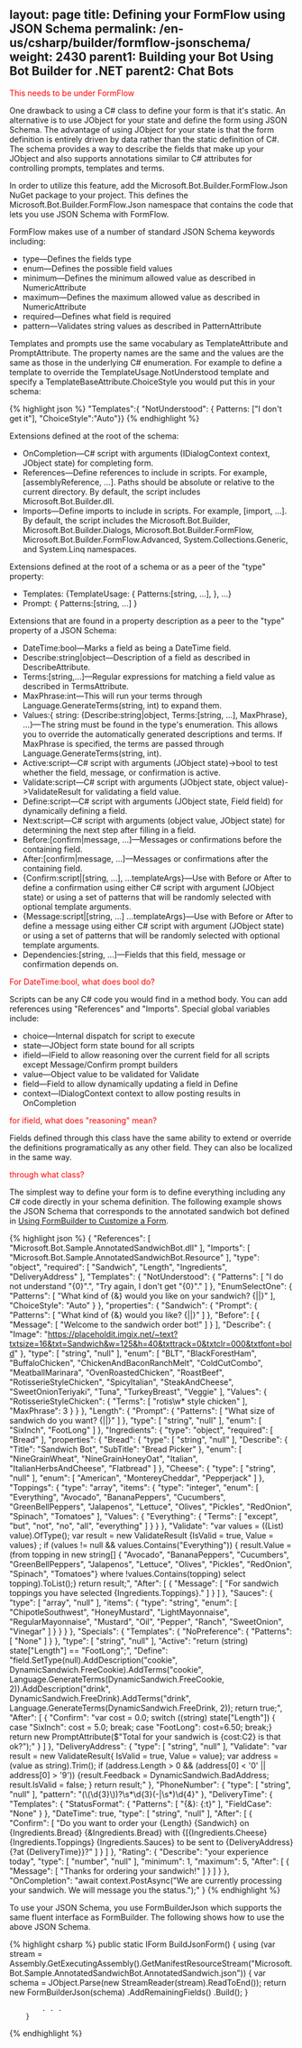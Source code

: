 layout: page
title: Defining your FormFlow using JSON Schema
permalink: /en-us/csharp/builder/formflow-jsonschema/
weight: 2430
parent1: Building your Bot Using Bot Builder for .NET
parent2: Chat Bots
---

<span style="color:red">This needs to be under FormFlow</span>

One drawback to using a C# class to define your form is that it's static. An alternative is to use JObject for your state and define the form using JSON Schema. The advantage of using JObject for your state is that the form definition is entirely driven by data rather than the static definition of C#. The schema provides a way to describe the fields that make up your JObject and also supports annotations similar to C# attributes for controlling prompts, templates and terms.

In order to utilize this feature, add the Microsoft.Bot.Builder.FormFlow.Json NuGet package to your project. This defines the Microsoft.Bot.Builder.FormFlow.Json namespace that contains the code that lets you use JSON Schema with FormFlow.

FormFlow makes use of a number of standard JSON Schema keywords including:

- type&mdash;Defines the fields type
- enum&mdash;Defines the possible field values
- minimum&mdash;Defines the minimum allowed value as described in NumericAttribute
- maximum&mdash;Defines the maximum allowed value as described in NumericAttribute
- required&mdash;Defines what field is required
- pattern&mdash;Validates string values as described in PatternAttribute


Templates and prompts use the same vocabulary as TemplateAttribute and PromptAttribute. The property names are the same and the values are the same as those in the underlying C# enumeration. For example to define a template to override the TemplateUsage.NotUnderstood template and specify a TemplateBaseAttribute.ChoiceStyle you would put this in your schema: 

{% highlight json %}
"Templates":{ "NotUnderstood": { Patterns: ["I don't get it"], "ChoiceStyle":"Auto"}}
{% endhighlight %}


Extensions defined at the root of the schema:

- OnCompletion&mdash;C# script with arguments (IDialogContext context, JObject state) for completing form.
- References&mdash;Define references to include in scripts. For example, [assemblyReference, ...]. Paths should be absolute or relative to the current directory. By default, the script includes Microsoft.Bot.Builder.dll.
- Imports&mdash;Define imports to include in scripts. For example, [import, ...]. By default, the script includes the Microsoft.Bot.Builder, Microsoft.Bot.Builder.Dialogs, Microsoft.Bot.Builder.FormFlow, Microsoft.Bot.Builder.FormFlow.Advanced, System.Collections.Generic, and System.Linq namespaces.

Extensions defined at the root of a schema or as a peer of the "type" property:

- Templates: {TemplateUsage: { Patterns:[string, ...], <args> }, ...}
- Prompt: { Patterns:[string, ...] <args>}

Extensions that are found in a property description as a peer to the "type" property of a JSON Schema:

- DateTime:bool&mdash;Marks a field as being a DateTime field.
- Describe:string|object&mdash;Description of a field as described in DescribeAttribute.
- Terms:[string,...]&mdash;Regular expressions for matching a field value as described in TermsAttribute.
- MaxPhrase:int&mdash;This will run your terms through Language.GenerateTerms(string, int) to expand them.
- Values:{ string: {Describe:string|object, Terms:[string, ...], MaxPhrase}, ...}&mdash;The string must be found in the type's enumeration. This allows you to override the automatically generated descriptions and terms. If MaxPhrase is specified, the terms are passed through Language.GenerateTerms(string, int).
- Active:script&mdash;C# script with arguments (JObject state)->bool to test whether the field, message, or confirmation is active.
- Validate:script&mdash;C# script with arguments (JObject state, object value)->ValidateResult for validating a field value.
- Define:script&mdash;C# script with arguments (JObject state, Field<JObject> field) for dynamically defining a field.
- Next:script&mdash;C# script with arguments (object value, JObject state) for determining the next step after filling in a field.
- Before:[confirm|message, ...]&mdash;Messages or confirmations before the containing field.
- After:[confirm|message, ...]&mdash;Messages or confirmations after the containing field.
- {Confirm:script|[string, ...], ...templateArgs}&mdash;Use with Before or After to define a confirmation using either C# script with argument (JObject state) or using a set of patterns that will be randomly selected with optional template arguments.
- {Message:script|[string, ...] ...templateArgs}&mdash;Use with Before or After to define a message using either C# script with argument (JObject state) or using a set of patterns that will be randomly selected with optional template arguments.
- Dependencies:[string, ...]&mdash;Fields that this field, message or confirmation depends on.

<span style="color:red">For DateTime:bool, what does bool do?</span>

Scripts can be any C# code you would find in a method body. You can add references using "References" and "Imports". Special global variables include:

- choice&mdash;Internal dispatch for script to execute
- state&mdash;JObject form state bound for all scripts
- ifield&mdash;IField<JObject> to allow reasoning over the current field for all scripts except Message/Confirm prompt builders
- value&mdash;Object value to be validated for Validate
- field&mdash;Field<JObject> to allow dynamically updating a field in Define
- context&mdash;IDialogContext context to allow posting results in OnCompletion

<span style="color:red">for ifield, what does "reasoning" mean?</span>


Fields defined through this class have the same ability to extend or override the definitions programatically as any other field. They can also be localized in the same way.

<span style="color:red">through what class?</span>

The simplest way to define your form is to define everything including any C# code directly in your schema definition. The following example shows the JSON Schema that corresponds to the annotated sandwich bot defined in [Using FormBuilder to Customize a Form](/en-us/csharp/builder/formflow-formbuilder/).

{% highlight json %}
{
  "References": [ "Microsoft.Bot.Sample.AnnotatedSandwichBot.dll" ],
  "Imports": [ "Microsoft.Bot.Sample.AnnotatedSandwichBot.Resource" ],
  "type": "object",
  "required": [
    "Sandwich",
    "Length",
    "Ingredients",
    "DeliveryAddress"
  ],
  "Templates": {
    "NotUnderstood": {
      "Patterns": [ "I do not understand \"{0}\".", "Try again, I don't get \"{0}\"." ]
    },
    "EnumSelectOne": {
      "Patterns": [ "What kind of {&} would you like on your sandwich? {||}" ],
      "ChoiceStyle": "Auto"
    }
  },
  "properties": {
    "Sandwich": {
      "Prompt": { "Patterns": [ "What kind of {&} would you like? {||}" ] },
      "Before": [ { "Message": [ "Welcome to the sandwich order bot!" ] } ],
      "Describe": { "Image": "https://placeholdit.imgix.net/~text?txtsize=16&txt=Sandwich&w=125&h=40&txttrack=0&txtclr=000&txtfont=bold" },
      "type": [
        "string",
        "null"
      ],
      "enum": [
        "BLT",
        "BlackForestHam",
        "BuffaloChicken",
        "ChickenAndBaconRanchMelt",
        "ColdCutCombo",
        "MeatballMarinara",
        "OvenRoastedChicken",
        "RoastBeef",
        "RotisserieStyleChicken",
        "SpicyItalian",
        "SteakAndCheese",
        "SweetOnionTeriyaki",
        "Tuna",
        "TurkeyBreast",
        "Veggie"
      ],
      "Values": {
        "RotisserieStyleChicken": {
          "Terms": [ "rotis\\w* style chicken" ],
          "MaxPhrase": 3
        }
      }
    },
    "Length": {
      "Prompt": {
        "Patterns": [ "What size of sandwich do you want? {||}" ]
      },
      "type": [
        "string",
        "null"
      ],
      "enum": [
        "SixInch",
        "FootLong"
      ]
    },
    "Ingredients": {
      "type": "object",
      "required": [ "Bread" ],
      "properties": {
        "Bread": {
          "type": [
            "string",
            "null"
          ],
          "Describe": {
            "Title": "Sandwich Bot",
            "SubTitle": "Bread Picker"
          },
          "enum": [
            "NineGrainWheat",
            "NineGrainHoneyOat",
            "Italian",
            "ItalianHerbsAndCheese",
            "Flatbread"
          ]
        },
        "Cheese": {
          "type": [
            "string",
            "null"
          ],
          "enum": [
            "American",
            "MontereyCheddar",
            "Pepperjack"
          ]
        },
        "Toppings": {
          "type": "array",
          "items": {
            "type": "integer",
            "enum": [
              "Everything",
              "Avocado",
              "BananaPeppers",
              "Cucumbers",
              "GreenBellPeppers",
              "Jalapenos",
              "Lettuce",
              "Olives",
              "Pickles",
              "RedOnion",
              "Spinach",
              "Tomatoes"
            ],
            "Values": {
              "Everything": { "Terms": [ "except", "but", "not", "no", "all", "everything" ] }
            }
          },
          "Validate": "var values = ((List<object>) value).OfType<string>(); var result = new ValidateResult {IsValid = true, Value = values} ; if (values != null && values.Contains(\"Everything\")) { result.Value = (from topping in new string[] {  \"Avocado\", \"BananaPeppers\", \"Cucumbers\", \"GreenBellPeppers\", \"Jalapenos\", \"Lettuce\", \"Olives\", \"Pickles\", \"RedOnion\", \"Spinach\", \"Tomatoes\"} where !values.Contains(topping) select topping).ToList();} return result;",
          "After": [ { "Message": [ "For sandwich toppings you have selected {Ingredients.Toppings}." ] } ]
        },
        "Sauces": {
          "type": [
            "array",
            "null"
          ],
          "items": {
            "type": "string",
            "enum": [
              "ChipotleSouthwest",
              "HoneyMustard",
              "LightMayonnaise",
              "RegularMayonnaise",
              "Mustard",
              "Oil",
              "Pepper",
              "Ranch",
              "SweetOnion",
              "Vinegar"
            ]
          }
        }
      }
    },
    "Specials": {
      "Templates": {
        "NoPreference": { "Patterns": [ "None" ] }
      },
      "type": [
        "string",
        "null"
      ],
      "Active": "return (string) state[\"Length\"] == \"FootLong\";",
      "Define": "field.SetType(null).AddDescription(\"cookie\", DynamicSandwich.FreeCookie).AddTerms(\"cookie\", Language.GenerateTerms(DynamicSandwich.FreeCookie, 2)).AddDescription(\"drink\", DynamicSandwich.FreeDrink).AddTerms(\"drink\", Language.GenerateTerms(DynamicSandwich.FreeDrink, 2)); return true;",
      "After": [ { "Confirm": "var cost = 0.0; switch ((string) state[\"Length\"]) { case \"SixInch\": cost = 5.0; break; case \"FootLong\": cost=6.50; break;} return new PromptAttribute($\"Total for your sandwich is {cost:C2} is that ok?\");" } ]
    },
    "DeliveryAddress": {
      "type": [
        "string",
        "null"
      ],
      "Validate": "var result = new ValidateResult{ IsValid = true, Value = value}; var address = (value as string).Trim(); if (address.Length > 0 && (address[0] < '0' || address[0] > '9')) {result.Feedback = DynamicSandwich.BadAddress; result.IsValid = false; } return result;"
    },
    "PhoneNumber": {
      "type": [ "string", "null" ],
      "pattern": "(\\(\\d{3}\\))?\\s*\\d{3}(-|\\s*)\\d{4}"
    },
    "DeliveryTime": {
      "Templates": {
        "StatusFormat": {
          "Patterns": [ "{&}: {:t}" ],
          "FieldCase": "None"
        }
      },
      "DateTime": true,
      "type": [
        "string",
        "null"
      ],
      "After": [ { "Confirm": [ "Do you want to order your {Length} {Sandwich} on {Ingredients.Bread} {&Ingredients.Bread} with {[{Ingredients.Cheese} {Ingredients.Toppings} {Ingredients.Sauces} to be sent to {DeliveryAddress} {?at {DeliveryTime}}?" ] } ]
    },
    "Rating": {
      "Describe": "your experience today",
      "type": [
        "number",
        "null"
      ],
      "minimum": 1,
      "maximum": 5,
      "After": [ { "Message": [ "Thanks for ordering your sandwich!" ] } ]
    }
  },
  "OnCompletion": "await context.PostAsync(\"We are currently processing your sandwich. We will message you the status.\");"
}
{% endhighlight %}


To use your JSON Schema, you use FormBuilderJson which supports the same fluent interface as FormBuilder. The following shows how to use the above JSON Schema.

{% highlight csharp %}
        public static IForm<JObject> BuildJsonForm()
        {
            using (var stream = Assembly.GetExecutingAssembly().GetManifestResourceStream("Microsoft.Bot.Sample.AnnotatedSandwichBot.AnnotatedSandwich.json"))
            {
                var schema = JObject.Parse(new StreamReader(stream).ReadToEnd());
                return new FormBuilderJson(schema)
                    .AddRemainingFields()
                    .Build();
            }

            . . .
        }
{% endhighlight %}
